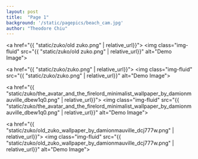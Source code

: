 ```yaml
---
layout: post
title:  "Page 1"
background: '/static/pagepics/beach_cam.jpg'
author: "Theodore Chiu"
---
```


<a href="{{ "static/zuko/old zuko.png" | relative_url}}">
	<img class="img-fluid" src="{{ "static/zuko/old zuko.png" | relative_url}}" alt="Demo Image">
</a>

<a href="{{ "static/zuko/zuko.png" | relative_url}}">
	<img class="img-fluid" src="{{ "static/zuko/zuko.png" | relative_url}}" alt="Demo Image">
</a>

<a href="{{ "static/zuko/the_avatar_and_the_firelord_minimalist_wallpaper_by_damionmauville_dbew1q0.png" | relative_url}}">
	<img class="img-fluid" src="{{ "static/zuko/the_avatar_and_the_firelord_minimalist_wallpaper_by_damionmauville_dbew1q0.png" | relative_url}}" alt="Demo Image">
</a>

<a href="{{ "static/zuko/old_zuko_wallpaper_by_damionmauville_dcj777w.png" | relative_url}}">
	<img class="img-fluid" src="{{ "static/zuko/old_zuko_wallpaper_by_damionmauville_dcj777w.png" | relative_url}}" alt="Demo Image">
</a>

